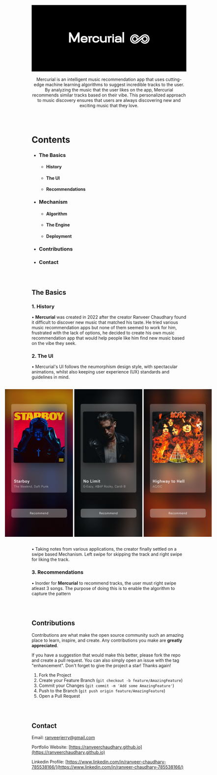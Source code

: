 
<div align="center">
  <img src = "https://github.com/ranveerchaudhary/Mercurial/blob/main/ezgif.com-video-to-gif.gif">
</div>
<p align="center">
  Mercurial is an intelligent music recommendation app that uses cutting-edge machine learning algorithms to suggest incredible tracks to the user. By analyzing the music that the user likes on the app, Mercurial recommends similar tracks based on their vibe. This personalized approach to music discovery ensures that users are always discovering new and exciting music that they love.
</p>

##

<br>

# Contents
<div>
  <ul>
    <li>
    <h3>The Basics</h3>
    <ul>
      <li>
        <h4>History</h4>
      </li>
      <li>
        <h4>The UI</h4>
      </li>
      <li>
        <h4>Recommendations</h4>
      </li>
    </ul>
    </li>
    <li>
      <h3>Mechanism</h3>
      <ul>
      <li>
        <h4>Algorithm</h4>
      </li>
      <li>
        <h4>The Engine</h4>
      </li>
      <li>
        <h4>Deployment</h4>
      </li>
    </ul>
    </li>
    <li>
      <h3>Contributions</h3>
    </li>
    <li>
      <h3>Contact</h3>
    </li>
  </ul>
</div>

##

<br>

## The Basics

### 1. History
<p>• <strong>Mercurial</strong> was created in 2022 after the creator Ranveer Chaudhary found it difficult to discover new music that matched his taste. He tried various music recommendation apps but none of them seemed to work for him, frustrated with the lack of options, he decided to create his own music recommendation app that would help people like him find new music based on the vibe they seek. </p>

### 2. The UI

<p>• Mercurial's UI follows the neumorphism design style, with spectacular animations, whilst also keeping user experience (UX) standards and guidelines in mind.</p>

<br>
<div align = "center" style = "display: flex; flex-direction: row; justify-content: center; align-items: center;">
  <img height = "480vh" width = "auto" src = "https://github.com/ranveerchaudhary/Mercurial/blob/main/gar/Wknd.png">
  &nbsp
  &nbsp
  <img height = "480vh" width = "auto" src = "https://github.com/ranveerchaudhary/Mercurial/blob/main/gar/GNoLimit.png">
  &nbsp
  &nbsp
  <img height = "480vh" width = "auto" src = "https://github.com/ranveerchaudhary/Mercurial/blob/main/gar/ACDC.png">
  &nbsp
  &nbsp
</div>
<br>

<p>• Taking notes from various applications, the creator finally settled on a swipe based Mechanism. Left swipe for skipping the track and right swipe for liking the track.</p>

### 3. Recommendations
<p>• Inorder for <strong>Mercurial</strong> to recommend tracks, the user must right swipe atleast 3 songs. The purpose of doing this is to enable the algorithm to capture the pattern</p>

##

<br>

## Contributions

Contributions are what make the open source community such an amazing place to learn, inspire, and create. Any contributions you make are **greatly appreciated**.

If you have a suggestion that would make this better, please fork the repo and create a pull request. You can also simply open an issue with the tag "enhancement".
Don't forget to give the project a star! Thanks again!

1. Fork the Project
2. Create your Feature Branch (`git checkout -b feature/AmazingFeature`)
3. Commit your Changes (`git commit -m 'Add some AmazingFeature'`)
4. Push to the Branch (`git push origin feature/AmazingFeature`)
5. Open a Pull Request

##

<br>

## Contact

Email: ranveerjerry@gmail.com

Portfolio Website: [https://ranveerchaudhary.github.io](https://ranveerchaudhary.github.io)

Linkedin Profile: [https://www.linkedin.com/in/ranveer-chaudhary-785538166/](https://www.linkedin.com/in/ranveer-chaudhary-785538166/)
